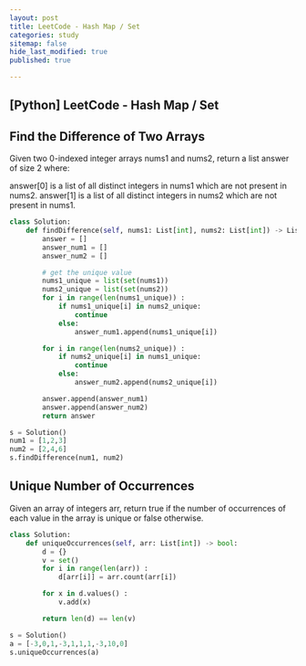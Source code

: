 ```yaml
---
layout: post
title: LeetCode - Hash Map / Set
categories: study
sitemap: false
hide_last_modified: true
published: true

---
```


## [Python] LeetCode - Hash Map / Set

## Find the Difference of Two Arrays
Given two 0-indexed integer arrays nums1 and nums2, return a list answer of size 2 where:

answer[0] is a list of all distinct integers in nums1 which are not present in nums2.
answer[1] is a list of all distinct integers in nums2 which are not present in nums1.

~~~python
class Solution:
    def findDifference(self, nums1: List[int], nums2: List[int]) -> List[List[int]]:
        answer = []
        answer_num1 = []
        answer_num2 = []

        # get the unique value
        nums1_unique = list(set(nums1))
        nums2_unique = list(set(nums2))
        for i in range(len(nums1_unique)) :
            if nums1_unique[i] in nums2_unique:
                continue
            else:   
                answer_num1.append(nums1_unique[i])

        for i in range(len(nums2_unique)) :
            if nums2_unique[i] in nums1_unique:
                continue
            else:   
                answer_num2.append(nums2_unique[i])

        answer.append(answer_num1)
        answer.append(answer_num2)
        return answer

s = Solution()
num1 = [1,2,3]
num2 = [2,4,6]
s.findDifference(num1, num2)            
~~~

## Unique Number of Occurrences
Given an array of integers arr, return true if the number of occurrences of each value in the array is unique or false otherwise.

~~~python
class Solution:
    def uniqueOccurrences(self, arr: List[int]) -> bool:
        d = {}
        v = set()
        for i in range(len(arr)) :
            d[arr[i]] = arr.count(arr[i])

        for x in d.values() :
            v.add(x)

        return len(d) == len(v)

s = Solution()
a = [-3,0,1,-3,1,1,1,-3,10,0]
s.uniqueOccurrences(a)               
~~~